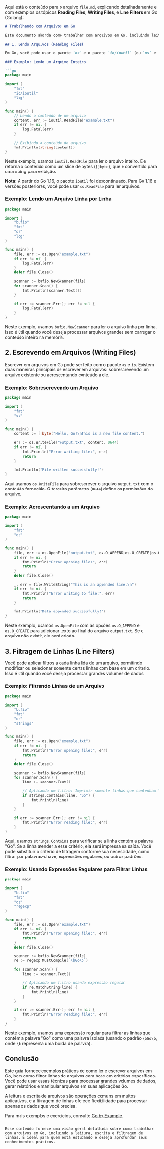 Aqui está o conteúdo para o arquivo `file.md`, explicando detalhadamente e com exemplos os tópicos **Reading Files**, **Writing Files**, e **Line Filters** em Go (Golang):

```markdown
# Trabalhando com Arquivos em Go

Este documento aborda como trabalhar com arquivos em Go, incluindo leitura de arquivos, escrita de arquivos e filtragem de linhas. Os exemplos são baseados nos conceitos encontrados em [Go by Example](https://go-by-example.com/).

## 1. Lendo Arquivos (Reading Files)

Em Go, você pode usar o pacote `os` e o pacote `io/ioutil` (ou `os` e `bufio` para leitura linha por linha) para ler arquivos. Aqui está um exemplo simples de como ler o conteúdo de um arquivo:

### Exemplo: Lendo um Arquivo Inteiro

```go
package main

import (
    "fmt"
    "io/ioutil"
    "log"
)

func main() {
    // Lendo o conteúdo de um arquivo
    content, err := ioutil.ReadFile("example.txt")
    if err != nil {
        log.Fatal(err)
    }

    // Exibindo o conteúdo do arquivo
    fmt.Println(string(content))
}
```

Neste exemplo, usamos `ioutil.ReadFile` para ler o arquivo inteiro. Ele retorna o conteúdo como um slice de bytes (`[]byte`), que é convertido para uma string para exibição.

**Nota:** A partir do Go 1.16, o pacote `ioutil` foi descontinuado. Para Go 1.16 e versões posteriores, você pode usar `os.ReadFile` para ler arquivos.

### Exemplo: Lendo um Arquivo Linha por Linha

```go
package main

import (
    "bufio"
    "fmt"
    "os"
    "log"
)

func main() {
    file, err := os.Open("example.txt")
    if err != nil {
        log.Fatal(err)
    }
    defer file.Close()

    scanner := bufio.NewScanner(file)
    for scanner.Scan() {
        fmt.Println(scanner.Text())
    }

    if err := scanner.Err(); err != nil {
        log.Fatal(err)
    }
}
```

Neste exemplo, usamos `bufio.NewScanner` para ler o arquivo linha por linha. Isso é útil quando você deseja processar arquivos grandes sem carregar o conteúdo inteiro na memória.

## 2. Escrevendo em Arquivos (Writing Files)

Escrever em arquivos em Go pode ser feito com o pacote `os` e `io`. Existem duas maneiras principais de escrever em arquivos: sobrescrevendo um arquivo existente ou acrescentando conteúdo a ele.

### Exemplo: Sobrescrevendo um Arquivo

```go
package main

import (
    "fmt"
    "os"
)

func main() {
    content := []byte("Hello, Go!\nThis is a new file content.")
    
    err := os.WriteFile("output.txt", content, 0644)
    if err != nil {
        fmt.Println("Error writing file:", err)
        return
    }

    fmt.Println("File written successfully!")
}
```

Aqui usamos `os.WriteFile` para sobrescrever o arquivo `output.txt` com o conteúdo fornecido. O terceiro parâmetro (`0644`) define as permissões do arquivo.

### Exemplo: Acrescentando a um Arquivo

```go
package main

import (
    "fmt"
    "os"
)

func main() {
    file, err := os.OpenFile("output.txt", os.O_APPEND|os.O_CREATE|os.O_WRONLY, 0644)
    if err != nil {
        fmt.Println("Error opening file:", err)
        return
    }
    defer file.Close()

    _, err = file.WriteString("This is an appended line.\n")
    if err != nil {
        fmt.Println("Error writing to file:", err)
        return
    }

    fmt.Println("Data appended successfully!")
}
```

Neste exemplo, usamos `os.OpenFile` com as opções `os.O_APPEND` e `os.O_CREATE` para adicionar texto ao final do arquivo `output.txt`. Se o arquivo não existir, ele será criado.

## 3. Filtragem de Linhas (Line Filters)

Você pode aplicar filtros a cada linha lida de um arquivo, permitindo modificar ou selecionar somente certas linhas com base em um critério. Isso é útil quando você deseja processar grandes volumes de dados.

### Exemplo: Filtrando Linhas de um Arquivo

```go
package main

import (
    "bufio"
    "fmt"
    "os"
    "strings"
)

func main() {
    file, err := os.Open("example.txt")
    if err != nil {
        fmt.Println("Error opening file:", err)
        return
    }
    defer file.Close()

    scanner := bufio.NewScanner(file)
    for scanner.Scan() {
        line := scanner.Text()

        // Aplicando um filtro: Imprimir somente linhas que contenham "Go"
        if strings.Contains(line, "Go") {
            fmt.Println(line)
        }
    }

    if err := scanner.Err(); err != nil {
        fmt.Println("Error reading file:", err)
    }
}
```

Aqui, usamos `strings.Contains` para verificar se a linha contém a palavra "Go". Se a linha atender a esse critério, ela será impressa na saída. Você pode substituir o critério de filtragem conforme sua necessidade, como filtrar por palavras-chave, expressões regulares, ou outros padrões.

### Exemplo: Usando Expressões Regulares para Filtrar Linhas

```go
package main

import (
    "bufio"
    "fmt"
    "os"
    "regexp"
)

func main() {
    file, err := os.Open("example.txt")
    if err != nil {
        fmt.Println("Error opening file:", err)
        return
    }
    defer file.Close()

    scanner := bufio.NewScanner(file)
    re := regexp.MustCompile(`\bGo\b`)

    for scanner.Scan() {
        line := scanner.Text()

        // Aplicando um filtro usando expressão regular
        if re.MatchString(line) {
            fmt.Println(line)
        }
    }

    if err := scanner.Err(); err != nil {
        fmt.Println("Error reading file:", err)
    }
}
```

Neste exemplo, usamos uma expressão regular para filtrar as linhas que contêm a palavra "Go" como uma palavra isolada (usando o padrão `\bGo\b`, onde `\b` representa uma borda de palavra).

## Conclusão

Este guia fornece exemplos práticos de como ler e escrever arquivos em Go, bem como filtrar linhas de arquivos com base em critérios específicos. Você pode usar essas técnicas para processar grandes volumes de dados, gerar relatórios e manipular arquivos em suas aplicações Go.

A leitura e escrita de arquivos são operações comuns em muitos aplicativos, e a filtragem de linhas oferece flexibilidade para processar apenas os dados que você precisa.

Para mais exemplos e exercícios, consulte [Go by Example](https://go-by-example.com/).
```

Esse conteúdo fornece uma visão geral detalhada sobre como trabalhar com arquivos em Go, incluindo a leitura, escrita e filtragem de linhas. É ideal para quem está estudando e deseja aprofundar seus conhecimentos práticos.